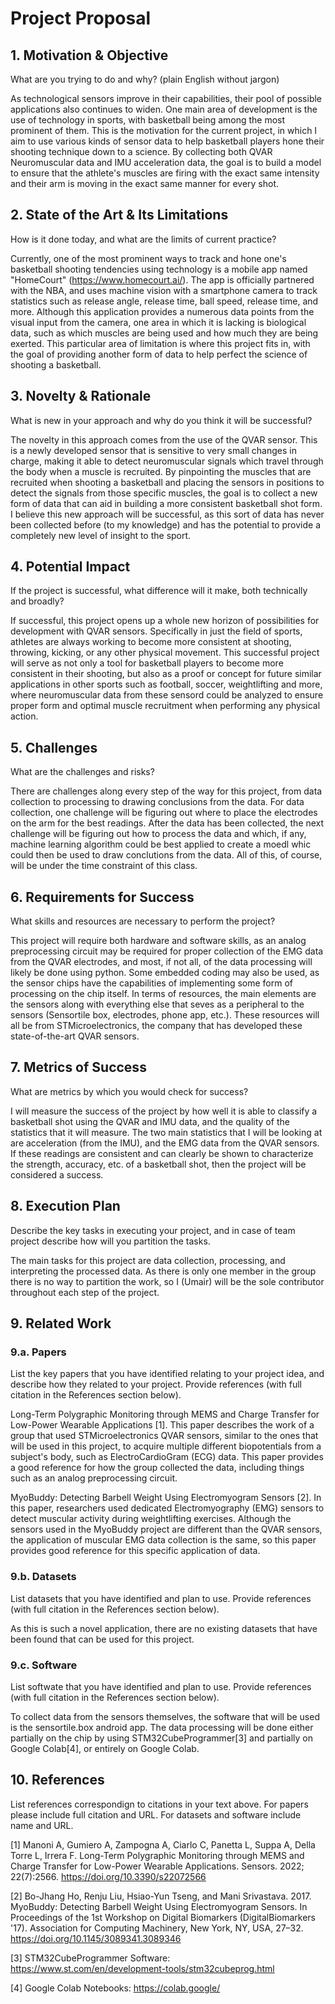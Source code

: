 # Project Proposal

## 1. Motivation & Objective

What are you trying to do and why? (plain English without jargon)

As technological sensors improve in their capabilities, their pool of possible applications also continues to widen. One main area of development is the use of technology in sports, with basketball being among the most prominent of them. This is the motivation for the current project, in which I aim to use various kinds of sensor data to help basketball players hone their shooting technique down to a science. By collecting both QVAR Neuromuscular data and IMU acceleration data, the goal is to build a model to ensure that the athlete's muscles are firing with the exact same intensity and their arm is moving in the exact same manner for every shot.

## 2. State of the Art & Its Limitations

How is it done today, and what are the limits of current practice?

Currently, one of the most prominent ways to track and hone one's basketball shooting tendencies using technology is a mobile app named "HomeCourt" (https://www.homecourt.ai/). The app is officially partnered with the NBA, and uses machine vision with a smartphone camera to track statistics such as release angle, release time, ball speed, release time, and more. Although this application provides a numerous data points from the visual input from the camera, one area in which it is lacking is biological data, such as which muscles are being used and how much they are being exerted. This particular area of limitation is where this project fits in, with the goal of providing another form of data to help perfect the science of shooting a basketball.

## 3. Novelty & Rationale

What is new in your approach and why do you think it will be successful?

The novelty in this approach comes from the use of the QVAR sensor. This is a newly developed sensor that is sensitive to very small changes in charge, making it able to detect neuromuscular signals which travel through the body when a muscle is recruited. By pinpointing the muscles that are recruited when shooting a basketball and placing the sensors in positions to detect the signals from those specific muscles, the goal is to collect a new form of data that can aid in building a more consistent basketball shot form.
I believe this new approach will be successful, as this sort of data has never been collected before (to my knowledge) and has the potential to provide a completely new level of insight to the sport.

## 4. Potential Impact

If the project is successful, what difference will it make, both technically and broadly?

If successful, this project opens up a whole new horizon of possibilities for development with QVAR sensors. Specifically in just the field of sports, athletes are always working to become more consistent at shooting, throwing, kicking, or any other physical movement. This successful project will serve as not only a tool for basketball players to become more consistent in their shooting, but also as a proof or concept for future similar applications in other sports such as football, soccer, weightlifting and more, where neuromuscular data from these sensord could be analyzed to ensure proper form and optimal muscle recruitment when performing any physical action.

## 5. Challenges

What are the challenges and risks?

There are challenges along every step of the way for this project, from data collection to processing to drawing conclusions from the data. For data collection, one challenge will be figuring out where to place the electrodes on the arm for the best readings. After the data has been collected, the next challenge will be figuring out how to process the data and which, if any, machine learning algorithm could be best applied to create a moedl whic could then be used to draw conclutions from the data. All of this, of course, will be under the time constraint of this class.

## 6. Requirements for Success

What skills and resources are necessary to perform the project?

This project will require both hardware and software skills, as an analog preprocessing circuit may be required for proper collection of the EMG data from the QVAR electrodes, and most, if not all, of the data processing will likely be done using python. Some embedded coding may also be used, as the sensor chips have the capabilities of implementing some form of processing on the chip itself.
In terms of resources, the main elements are the sensors along with everything else that seves as a peripheral to the sensors (Sensortile box, electrodes, phone app, etc.). These resources will all be from STMicroelectronics, the company that has developed these state-of-the-art QVAR sensors.

## 7. Metrics of Success

What are metrics by which you would check for success?

I will measure the success of the project by how well it is able to classify a basketball shot using the QVAR and IMU data, and the quality of the statistics that it will measure. The two main statistics that I will be looking at are acceleration (from the IMU), and the EMG data from the QVAR sensors. If these readings are consistent and can clearly be shown to characterize the strength, accuracy, etc. of a basketball shot, then the project will be considered a success. 

## 8. Execution Plan

Describe the key tasks in executing your project, and in case of team project describe how will you partition the tasks.

The main tasks for this project are data collection, processing, and interpreting the processed data. As there is only one member in the group there is no way to partition the work, so I (Umair) will be the sole contributor throughout each step of the project.

## 9. Related Work

### 9.a. Papers

List the key papers that you have identified relating to your project idea, and describe how they related to your project. Provide references (with full citation in the References section below).

Long-Term Polygraphic Monitoring through MEMS and Charge Transfer for Low-Power Wearable Applications [1]. This paper describes the work of a group that used STMicroelectronics QVAR  sensors, similar to the ones that will be used in this project, to acquire multiple different biopotentials from a subject's body, such as ElectroCardioGram (ECG) data. This paper provides a good reference for how the group collected the data, including things such as an analog preprocessing circuit.

MyoBuddy: Detecting Barbell Weight Using Electromyogram Sensors [2]. In this paper, researchers used dedicated Electromyography (EMG) sensors to detect muscular activity during weightlifting exercises. Although the sensors used in the MyoBuddy project are different than the QVAR sensors, the application of muscular EMG data collection is the same, so this paper provides good reference for this specific application of data.


### 9.b. Datasets

List datasets that you have identified and plan to use. Provide references (with full citation in the References section below).

As this is such a novel application, there are no existing datasets that have been found that can be used for this project.

### 9.c. Software

List softwate that you have identified and plan to use. Provide references (with full citation in the References section below).

To collect data from the sensors themselves, the software that will be used is the sensortile.box android app. The data processing will be done either partially on the chip by using STM32CubeProgrammer[3] and partially on Google Colab[4], or entirely on Google Colab.

## 10. References

List references correspondign to citations in your text above. For papers please include full citation and URL. For datasets and software include name and URL.

[1] Manoni A, Gumiero A, Zampogna A, Ciarlo C, Panetta L, Suppa A, Della Torre L, Irrera F. Long-Term Polygraphic Monitoring through MEMS and Charge Transfer for Low-Power Wearable Applications. Sensors. 2022; 22(7):2566. https://doi.org/10.3390/s22072566 

[2] Bo-Jhang Ho, Renju Liu, Hsiao-Yun Tseng, and Mani Srivastava. 2017. MyoBuddy: Detecting Barbell Weight Using Electromyogram Sensors. In Proceedings of the 1st Workshop on Digital Biomarkers (DigitalBiomarkers '17). Association for Computing Machinery, New York, NY, USA, 27–32. https://doi.org/10.1145/3089341.3089346

[3] STM32CubeProgrammer Software: https://www.st.com/en/development-tools/stm32cubeprog.html

[4] Google Colab Notebooks: https://colab.google/
